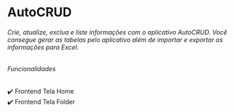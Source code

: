 # AutoCRUD
###### Crie, atualize, exclua e liste informações com o aplicativo AutoCRUD. Você consegue gerar as tabelas pelo aplicativo além de importar e exportar as informações para Excel.


###### Funcionalidades

✔️ Frontend Tela Home<br />
✔️ Frontend Tela Folder

